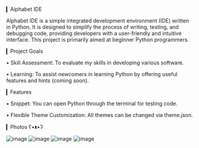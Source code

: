 ▎Alphabet IDE

Alphabet IDE is a simple integrated development environment (IDE) written in Python. 
It is designed to simplify the process of writing, testing, and debugging code, 
providing developers with a user-friendly and intuitive interface. 
This project is primarily aimed at beginner Python programmers.

▎Project Goals

• Skill Assessment: To evaluate my skills in developing various software.

• Learning: To assist newcomers in learning Python by offering useful features and hints (coming soon).

▎Features

• Snippet: You can open Python through the terminal for testing code.

• Flexible Theme Customization: All themes can be changed via theme.json.

▎Photos ʕ•ᴥ•ʔ

![image](https://github.com/user-attachments/assets/69db63ab-f4d0-4a36-b203-80779058d8fc)
![image](https://github.com/user-attachments/assets/06f8394e-dda2-4f56-bced-42ab9113b003)
![image](https://github.com/user-attachments/assets/e244abd3-6739-412d-bb56-e1cc833ab21b)
![image](https://github.com/user-attachments/assets/1a9c4bfe-4e7f-452e-ba22-fa99f8137da1)




